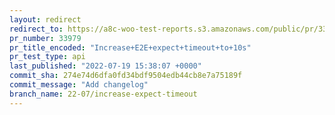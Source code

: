 ```yaml
---
layout: redirect
redirect_to: https://a8c-woo-test-reports.s3.amazonaws.com/public/pr/33979/api/index.html
pr_number: 33979
pr_title_encoded: "Increase+E2E+expect+timeout+to+10s"
pr_test_type: api
last_published: "2022-07-19 15:38:07 +0000"
commit_sha: 274e74d6dfa0fd34bdf9504edb44cb8e7a75189f
commit_message: "Add changelog"
branch_name: 22-07/increase-expect-timeout
---
```


